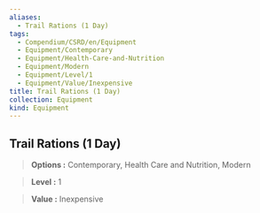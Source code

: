 ```yaml
---
aliases:
  - Trail Rations (1 Day)
tags:
  - Compendium/CSRD/en/Equipment
  - Equipment/Contemporary
  - Equipment/Health-Care-and-Nutrition
  - Equipment/Modern
  - Equipment/Level/1
  - Equipment/Value/Inexpensive
title: Trail Rations (1 Day)
collection: Equipment
kind: Equipment
---
```

## Trail Rations (1 Day)    
    
>    
> **Options :** Contemporary, Health Care and Nutrition, Modern    
> **Level :** 1    
> **Value :** Inexpensive